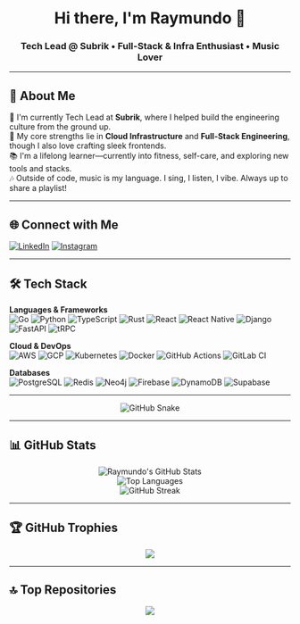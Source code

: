 <h1 align="center">Hi there, I'm Raymundo 👋</h1>
<h3 align="center">Tech Lead @ Subrik • Full-Stack & Infra Enthusiast • Music Lover</h3>

---

## 💫 About Me

🚀 I'm currently Tech Lead at **Subrik**, where I helped build the engineering culture from the ground up.  
🔧 My core strengths lie in **Cloud Infrastructure** and **Full-Stack Engineering**, though I also love crafting sleek frontends.  
📚 I'm a lifelong learner—currently into fitness, self-care, and exploring new tools and stacks.  
🎶 Outside of code, music is my language. I sing, I listen, I vibe. Always up to share a playlist!

---

## 🌐 Connect with Me

[![LinkedIn](https://img.shields.io/badge/LinkedIn-%230077B5.svg?style=for-the-badge&logo=linkedin&logoColor=white)](https://linkedin.com/in/raymundo-pulido-bejarano)  [![Instagram](https://img.shields.io/badge/Instagram-E4405F?style=for-the-badge&logo=instagram&logoColor=white)](https://instagram.com/raypblynd)

---

## 🛠️ Tech Stack

**Languages & Frameworks**  
![Go](https://img.shields.io/badge/Go-%2300ADD8.svg?style=for-the-badge&logo=go&logoColor=white)  ![Python](https://img.shields.io/badge/Python-3776AB?style=for-the-badge&logo=python&logoColor=white)  ![TypeScript](https://img.shields.io/badge/TypeScript-007ACC?style=for-the-badge&logo=typescript&logoColor=white)  ![Rust](https://img.shields.io/badge/Rust-%23000000.svg?style=for-the-badge&logo=rust&logoColor=white)  ![React](https://img.shields.io/badge/React-%2320232a.svg?style=for-the-badge&logo=react&logoColor=61DAFB)  ![React Native](https://img.shields.io/badge/React_Native-20232A?style=for-the-badge&logo=react&logoColor=61DAFB)  ![Django](https://img.shields.io/badge/Django-092E20?style=for-the-badge&logo=django&logoColor=white)  ![FastAPI](https://img.shields.io/badge/FastAPI-005571?style=for-the-badge&logo=fastapi&logoColor=white)  ![tRPC](https://img.shields.io/badge/tRPC-2596BE?style=for-the-badge&logo=trpc&logoColor=white)

**Cloud & DevOps**  
![AWS](https://img.shields.io/badge/AWS-232F3E?style=for-the-badge&logo=amazonaws&logoColor=white)  ![GCP](https://img.shields.io/badge/GCP-4285F4?style=for-the-badge&logo=google-cloud&logoColor=white)  ![Kubernetes](https://img.shields.io/badge/Kubernetes-326CE5?style=for-the-badge&logo=kubernetes&logoColor=white)  ![Docker](https://img.shields.io/badge/Docker-2496ED?style=for-the-badge&logo=docker&logoColor=white)  ![GitHub Actions](https://img.shields.io/badge/GitHub_Actions-2088FF?style=for-the-badge&logo=githubactions&logoColor=white)  ![GitLab CI](https://img.shields.io/badge/GitLab_CI-FC6D26?style=for-the-badge&logo=gitlab&logoColor=white)

**Databases**  
![PostgreSQL](https://img.shields.io/badge/PostgreSQL-316192?style=for-the-badge&logo=postgresql&logoColor=white)  ![Redis](https://img.shields.io/badge/Redis-DC382D?style=for-the-badge&logo=redis&logoColor=white)  ![Neo4j](https://img.shields.io/badge/Neo4j-008CC1?style=for-the-badge&logo=neo4j&logoColor=white)  ![Firebase](https://img.shields.io/badge/Firebase-FFCA28?style=for-the-badge&logo=firebase&logoColor=white)  ![DynamoDB](https://img.shields.io/badge/DynamoDB-4053D6?style=for-the-badge&logo=amazondynamodb&logoColor=white)  ![Supabase](https://img.shields.io/badge/Supabase-3ECF8E?style=for-the-badge&logo=supabase&logoColor=white)

---

<p align="center">
  <img alt="GitHub Snake" src="https://raw.githubusercontent.com/tobiasmeyhoefer/tobiasmeyhoefer/output/github-snake.svg" />
</p>

---

## 📊 GitHub Stats

<p align="center">
  <img src="https://github-readme-stats.vercel.app/api?username=Raylynd6299&theme=radical&show_icons=true&hide_border=false&count_private=true" alt="Raymundo's GitHub Stats" />
  <br/>
  <img src="https://github-readme-stats.vercel.app/api/top-langs/?username=Raylynd6299&theme=radical&layout=compact&hide_border=false" alt="Top Languages"/>
  <br/>
  <img src="https://github-readme-streak-stats.herokuapp.com/?user=Raylynd6299&theme=radical&hide_border=false" alt="GitHub Streak"/>
</p>

---

## 🏆 GitHub Trophies

<p align="center">
  <img src="https://github-profile-trophy.vercel.app/?username=Raylynd6299&theme=radical&no-frame=false&no-bg=false&margin-w=10"/>
</p>

---

## 🔝 Top Repositories

<p align="center">
  <img src="https://github-contributor-stats.vercel.app/api?username=Raylynd6299&limit=5&theme=radical&combine_all_yearly_contributions=true" />
</p>




